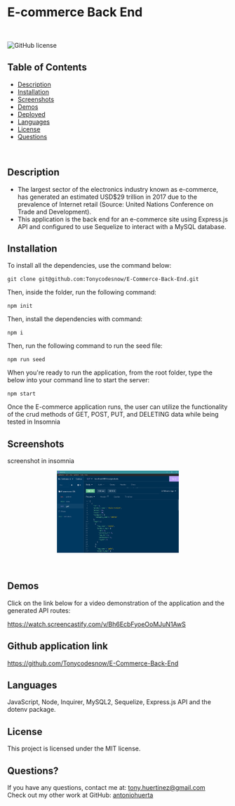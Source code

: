 # E-commerce Back End

<br />

![GitHub license](https://img.shields.io/badge/license-MIT-55002b.svg) <br />

## Table of Contents 

- [Description](#description)
- [Installation](#installation)
- [Screenshots](#screenshots)
- [Demos](#demos)
- [Deployed](#deployedapplicationlink)
- [Languages](#languages)
- [License](#license)
- [Questions](#questions)

<br />

## Description

- The largest sector of the electronics industry known as e-commerce, has generated an estimated USD$29 trillion in 2017 due to the prevalence of Internet retail (Source: United Nations Conference on Trade and Development). 
- This application is the back end for an e-commerce site using Express.js API and configured to use Sequelize to interact with a MySQL database.<br />

## Installation
To install all the dependencies, use the command below:
```
git clone git@github.com:Tonycodesnow/E-Commerce-Back-End.git
```
Then, inside the folder, run the following command:
```
npm init
```
Then, install the dependencies with command:
```
npm i
```
Then, run the following command to run the seed file:
```
npm run seed
```
When you're ready to run the application, from the root folder, type the below into your command line to start the server:
```
npm start
```
Once the E-commerce application runs, the user can utilize the functionality of the crud methods of GET, POST, PUT, and DELETING data while being tested in Insomnia <br />

## Screenshots

screenshot in insomnia

<p align="center"><img src="./assets/images/ecomdb.png" width="55%"></p> <br />

## Demos

Click on the link below for a video demonstration of the application and the generated API routes:

https://watch.screencastify.com/v/Bh6EcbFyoeOoMJuN1AwS


## Github application link

https://github.com/Tonycodesnow/E-Commerce-Back-End  <br />

## Languages

JavaScript, Node, Inquirer, MySQL2, Sequelize, Express.js API and the dotenv package. <br />


## License

This project is licensed under the MIT license. <br />

## Questions?

If you have any questions, contact me at: 
tony.huertinez@gmail.com  <br />
Check out my other work at GitHub:
[antoniohuerta](https://github.com/Tonycodesnow) <br />